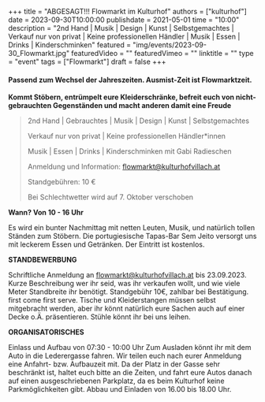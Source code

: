 +++
title = "ABGESAGT!!! Flowmarkt im Kulturhof"
authors = ["kulturhof"]
date = 2023-09-30T10:00:00
publishdate = 2021-05-01
time = "10:00"
description = "2nd Hand | Musik | Design | Kunst | Selbstgemachtes | Verkauf nur von privat | Keine professionellen Händler | Musik | Essen | Drinks | Kinderschminken"
featured = "img/events/2023-09-30_Flowmarkt.jpg"
featuredVideo = ""
featuredVimeo = ""
linktitle = ""
type = "event"
tags = ["Flowmarkt"]
draft = false
+++

#### Passend zum Wechsel der Jahreszeiten. Ausmist-Zeit ist Flowmarktzeit. 
**Kommt Stöbern, entrümpelt eure Kleiderschränke, befreit euch von nicht-gebrauchten Gegenständen und macht anderen damit eine Freude**

>2nd Hand | Gebrauchtes | Musik | Design | Kunst | Selbstgemachtes
>
>Verkauf nur von privat | Keine professionellen Händler\*innen 
>
>Musik | Essen | Drinks | Kinderschminken mit Gabi Radieschen 
>
>Anmeldung und Information: flowmarkt@kulturhofvillach.at
>
>Standgebühren: 10 €
>
>Bei Schlechtwetter wird auf 7. Oktober verschoben

**Wann? Von 10 - 16 Uhr**

Es wird ein bunter Nachmittag mit netten Leuten, Musik, und natürlich tollen Ständen zum Stöbern. Die portugiesische Tapas-Bar Sem Jeito versorgt uns mit leckerem Essen und Getränken.
Der Eintritt ist kostenlos.


**STANDBEWERBUNG**

Schriftliche Anmeldung an flowmarkt@kulturhofvillach.at bis 23.09.2023.
Kurze Beschreibung wer ihr seid, was ihr verkaufen wollt, und wie viele Meter Standbreite ihr benötigt.
Standgebühr 10€, zahlbar bei Bestätigung. first come first serve.
Tische und Kleiderstangen müssen selbst mitgebracht werden, aber ihr könnt natürlich eure Sachen auch auf einer Decke o.Ä. präsentieren. Stühle könnt ihr bei uns leihen. 


**ORGANISATORISCHES**

Einlass und Aufbau von 07:30 - 10:00 Uhr
Zum Ausladen könnt ihr mit dem Auto in die Lederergasse fahren. Wir teilen euch nach eurer Anmeldung eine Anfahrt- bzw. Aufbauzeit mit.
Da der Platz in der Gasse sehr beschränkt ist, haltet euch bitte an die Zeiten, und fahrt eure Autos danach auf einen ausgeschriebenen Parkplatz, da es beim Kulturhof keine Parkmöglichkeiten gibt. 
Abbau und Einladen von 16.00 bis 18.00 Uhr.

